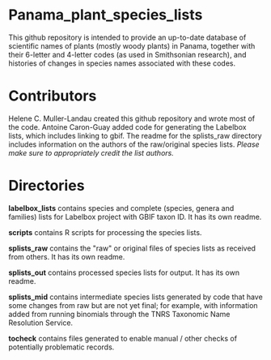 # Panama_plant_species_lists

This github repository is intended to provide an up-to-date database of scientific names of plants (mostly woody plants) in Panama, 
together with their 6-letter and 4-letter codes (as used in Smithsonian research), and histories of changes in species names associated with these codes. 

# Contributors

Helene C. Muller-Landau created this github repository and wrote most of the code.  Antoine Caron-Guay added code for generating the Labelbox lists, which includes linking to gbif.  The readme for the splists_raw directory includes information on the authors of the raw/original species lists.  *Please make sure to appropriately credit the list authors.*   

# Directories

**labelbox_lists** contains species and complete (species, genera and families) lists for Labelbox project with GBIF taxon ID.  It has its own readme.

**scripts** contains R scripts for processing the species lists.

**splists_raw**  contains the "raw" or original files of species lists as received from others.  It has its own readme.  

**splists_out** contains processed species lists for output.  It has its own readme.  

**splists_mid**  contains intermediate species lists generated by code that have some changes from raw but are not yet final; for example, with information added from running binomials through the TNRS Taxonomic Name Resolution Service. 

**tocheck** contains files generated to enable manual / other checks of potentially problematic records.





